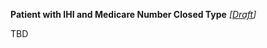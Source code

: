 **Patient with IHI and Medicare Number Closed Type** *[[Draft](http://hl7.org/fhir/r4/valueset-publication-status.html)]*

TBD